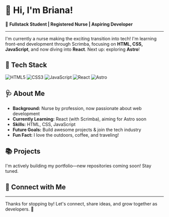 # 👋 Hi, I'm Briana!

🌱 **Fullstack Student | Registered Nurse | Aspiring Developer**

---

I'm currently a nurse making the exciting transition into tech! I'm learning front-end development through Scrimba, focusing on **HTML, CSS, JavaScript**, and now diving into **React**. Next up: exploring **Astro**!

## 🚀 Tech Stack

![HTML5](https://img.shields.io/badge/HTML5-E34F26?style=for-the-badge&logo=html5&logoColor=fff)
![CSS3](https://img.shields.io/badge/CSS3-1572B6?style=for-the-badge&logo=css3&logoColor=fff)
![JavaScript](https://img.shields.io/badge/JavaScript-F7DF1E?style=for-the-badge&logo=javascript&logoColor=222)
![React](https://img.shields.io/badge/React-20232A?style=for-the-badge&logo=react&logoColor=61DAFB)
![Astro](https://img.shields.io/badge/Astro-1a1a1a?style=for-the-badge&logo=astro&logoColor=ff5d01)

## 🩺 About Me

- **Background:** Nurse by profession, now passionate about web development  
- **Currently Learning:** React (with Scrimba), aiming for Astro soon  
- **Skills:** HTML, CSS, JavaScript  
- **Future Goals:** Build awesome projects & join the tech industry  
- **Fun Fact:** I love the outdoors, coffee, and traveling!

## 📚 Projects

I'm actively building my portfolio—new repositories coming soon! Stay tuned.

## 🤝 Connect with Me

<!-- Add your social links here if you want! For example:
[LinkedIn](https://www.linkedin.com/in/yourname) • [Twitter](https://twitter.com/yourhandle) -->

---

Thanks for stopping by! Let's connect, share ideas, and grow together as developers. 🚀
